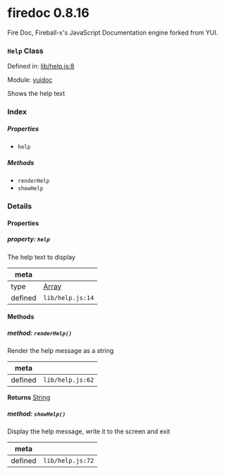 
# firedoc 0.8.16

Fire Doc, Fireball-x&#x27;s JavaScript Documentation engine forked from YUI.

### `Help` Class


Defined in: [lib/help.js:8](../files/lib/help.js.js)

Module: [yuidoc](../modules/yuidoc.md)




Shows the help text

### Index

##### Properties

  - `help`



##### Methods

  - `renderHelp`
  - `showHelp`





### Details


#### Properties



##### property: `help`

The help text to display

| meta |   |
|------|---|
| type | <a href="https://developer.mozilla.org/en/JavaScript/Reference/Global_Objects/Array" class="crosslink external" target="_blank">Array</a> |
| defined | `lib/help.js:14` |






<!-- Method Block -->
#### Methods


##### method: `renderHelp()`

Render the help message as a string

| meta |   |
|------|---|
| defined | `lib/help.js:62` |


**Returns**
<a href="https://developer.mozilla.org/en/JavaScript/Reference/Global_Objects/String" class="crosslink external" target="_blank">String</a> 


##### method: `showHelp()`

Display the help message, write it to the screen and exit

| meta |   |
|------|---|
| defined | `lib/help.js:72` |





